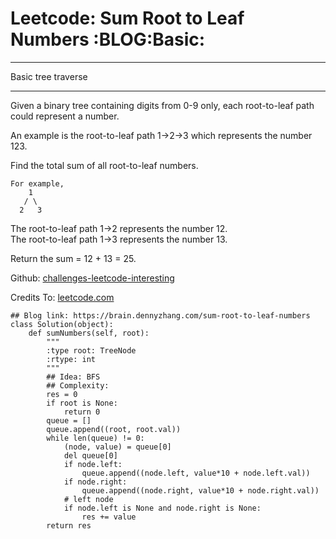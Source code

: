 # Leetcode: Sum Root to Leaf Numbers     :BLOG:Basic:


---

Basic tree traverse  

---

Given a binary tree containing digits from 0-9 only, each root-to-leaf path could represent a number.  

An example is the root-to-leaf path 1->2->3 which represents the number 123.  

Find the total sum of all root-to-leaf numbers.  

    For example,
        1
       / \
      2   3

The root-to-leaf path 1->2 represents the number 12.  
The root-to-leaf path 1->3 represents the number 13.  

Return the sum = 12 + 13 = 25.  

Github: [challenges-leetcode-interesting](https://github.com/DennyZhang/challenges-leetcode-interesting/tree/master/sum-root-to-leaf-numbers)  

Credits To: [leetcode.com](https://leetcode.com/problems/sum-root-to-leaf-numbers/description/)  

    ## Blog link: https://brain.dennyzhang.com/sum-root-to-leaf-numbers
    class Solution(object):
        def sumNumbers(self, root):
            """
            :type root: TreeNode
            :rtype: int
            """
            ## Idea: BFS
            ## Complexity:
            res = 0
            if root is None:
                return 0
            queue = []
            queue.append((root, root.val))
            while len(queue) != 0:
                (node, value) = queue[0]
                del queue[0]
                if node.left:
                    queue.append((node.left, value*10 + node.left.val))
                if node.right:
                    queue.append((node.right, value*10 + node.right.val))
                # left node
                if node.left is None and node.right is None:
                    res += value
            return res